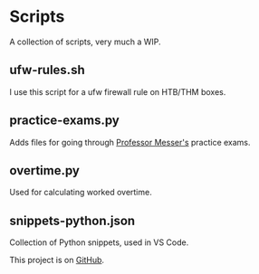 # Scripts

A collection of scripts, very much a WIP.

## ufw-rules.sh
I use this script for a ufw firewall rule on HTB/THM boxes.

## practice-exams.py
Adds files for going through [Professor Messer's](https://www.professormesser.com/) practice exams.

## overtime.py
Used for calculating worked overtime.

## snippets-python.json
Collection of Python snippets, used in VS Code.

This project is on [GitHub](https://github.com/JulianFechner/scripts).
